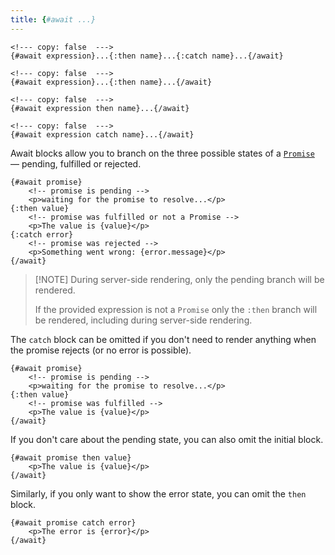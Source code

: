 ```yaml
---
title: {#await ...}
---
```


```svelte
<!--- copy: false  --->
{#await expression}...{:then name}...{:catch name}...{/await}
```

```svelte
<!--- copy: false  --->
{#await expression}...{:then name}...{/await}
```

```svelte
<!--- copy: false  --->
{#await expression then name}...{/await}
```

```svelte
<!--- copy: false  --->
{#await expression catch name}...{/await}
```

Await blocks allow you to branch on the three possible states of a [`Promise`](https://developer.mozilla.org/en-US/docs/Web/JavaScript/Reference/Global_Objects/Promise) — pending, fulfilled or rejected.

```svelte
{#await promise}
	<!-- promise is pending -->
	<p>waiting for the promise to resolve...</p>
{:then value}
	<!-- promise was fulfilled or not a Promise -->
	<p>The value is {value}</p>
{:catch error}
	<!-- promise was rejected -->
	<p>Something went wrong: {error.message}</p>
{/await}
```

> [!NOTE] During server-side rendering, only the pending branch will be rendered.
>
> If the provided expression is not a `Promise` only the `:then` branch will be rendered, including during server-side rendering.

The `catch` block can be omitted if you don't need to render anything when the promise rejects (or no error is possible).

```svelte
{#await promise}
	<!-- promise is pending -->
	<p>waiting for the promise to resolve...</p>
{:then value}
	<!-- promise was fulfilled -->
	<p>The value is {value}</p>
{/await}
```

If you don't care about the pending state, you can also omit the initial block.

```svelte
{#await promise then value}
	<p>The value is {value}</p>
{/await}
```

Similarly, if you only want to show the error state, you can omit the `then` block.

```svelte
{#await promise catch error}
	<p>The error is {error}</p>
{/await}
```
